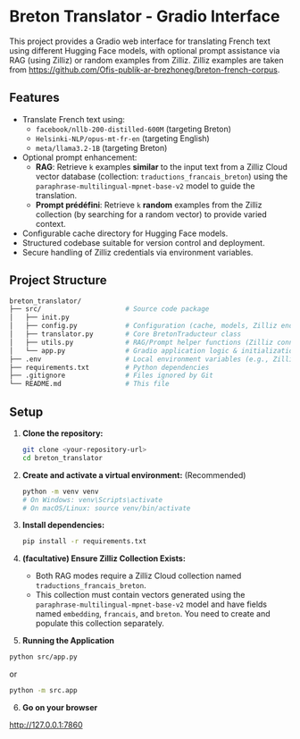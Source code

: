 # Breton Translator - Gradio Interface

This project provides a Gradio web interface for translating French text using different Hugging Face models, with optional prompt assistance via RAG (using Zilliz) or random examples from Zilliz. Zilliz examples are taken from https://github.com/Ofis-publik-ar-brezhoneg/breton-french-corpus.

## Features

-   Translate French text using:
    -   `facebook/nllb-200-distilled-600M` (targeting Breton)
    -   `Helsinki-NLP/opus-mt-fr-en` (targeting English)
    -   `meta/llama3.2-1B` (targeting Breton)
-   Optional prompt enhancement:
    -   **RAG**: Retrieve `k` examples **similar** to the input text from a Zilliz Cloud vector database (collection: `traductions_francais_breton`) using the `paraphrase-multilingual-mpnet-base-v2` model to guide the translation.
    -   **Prompt prédéfini**: Retrieve `k` **random** examples from the Zilliz collection (by searching for a random vector) to provide varied context.
-   Configurable cache directory for Hugging Face models.
-   Structured codebase suitable for version control and deployment.
-   Secure handling of Zilliz credentials via environment variables.

## Project Structure
```bash
breton_translator/
├── src/                     # Source code package
│   ├── init.py
│   ├── config.py            # Configuration (cache, models, Zilliz endpoint)
│   ├── translator.py        # Core BretonTraducteur class
│   ├── utils.py             # RAG/Prompt helper functions (Zilliz connection, searches)
│   └── app.py               # Gradio application logic & initialization
├── .env                     # Local environment variables (e.g., Zilliz credentials - DO NOT COMMIT IF PUBLIC)
├── requirements.txt         # Python dependencies
├── .gitignore               # Files ignored by Git
└── README.md                # This file
```

## Setup

1.  **Clone the repository:**
    ```bash
    git clone <your-repository-url>
    cd breton_translator
    ```
<!-- 
2.  **Configure Zilliz Credentials:**
    -   Create a file named `.env` in the project root (`breton_translator/.env`).
    -   Add your Zilliz credentials to this file:
        ```dotenv
        # breton_translator/.env
        ZILLIZ_URI="https://YOUR_ZILLIZ_URI_HERE.cloud.zilliz.com"
        ZILLIZ_TOKEN="YOUR_ZILLIZ_TOKEN_HERE"
        ```
    -   **Important:** Ensure `.env` is listed in your `.gitignore` file.
    -   Alternatively, set these as system environment variables. -->

2.  **Create and activate a virtual environment:** (Recommended)
    ```bash
    python -m venv venv
    # On Windows: venv\Scripts\activate
    # On macOS/Linux: source venv/bin/activate
    ```

3.  **Install dependencies:**
    ```bash
    pip install -r requirements.txt
    ```
<!-- 
5.  **Configure Cache (Optional):**
    -   The default cache location is `D:/cache`. Change in `src/config.py` or via the `HF_CACHE_DIR` environment variable. -->

4.  **(facultative) Ensure Zilliz Collection Exists:**
    -   Both RAG modes require a Zilliz Cloud collection named `traductions_francais_breton`.
    -   This collection must contain vectors generated using the `paraphrase-multilingual-mpnet-base-v2` model and have fields named `embedding`, `francais`, and `breton`. You need to create and populate this collection separately.


5.  **Running the Application**

```bash
python src/app.py 
```
or
```bash
python -m src.app
```

6.  **Go on your browser**

http://127.0.0.1:7860